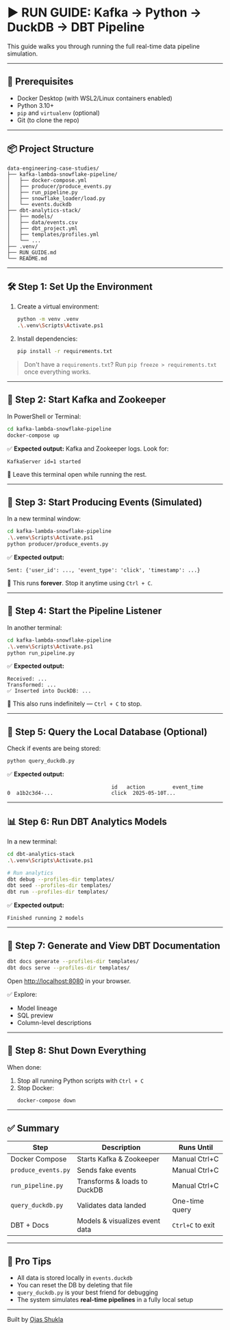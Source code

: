 # ▶️ RUN GUIDE: Kafka → Python → DuckDB → DBT Pipeline

This guide walks you through running the full real-time data pipeline simulation.

---

## 🧰 Prerequisites

- Docker Desktop (with WSL2/Linux containers enabled)
- Python 3.10+
- `pip` and `virtualenv` (optional)
- Git (to clone the repo)

---

## 📦 Project Structure

```
data-engineering-case-studies/
├── kafka-lambda-snowflake-pipeline/
│   ├── docker-compose.yml
│   ├── producer/produce_events.py
│   ├── run_pipeline.py
│   ├── snowflake_loader/load.py
│   └── events.duckdb
├── dbt-analytics-stack/
│   ├── models/
│   ├── data/events.csv
│   ├── dbt_project.yml
│   ├── templates/profiles.yml
│   └── ...
├── .venv/
├── RUN_GUIDE.md
└── README.md
```

---

## 🛠️ Step 1: Set Up the Environment

1. Create a virtual environment:
   ```bash
   python -m venv .venv
   .\.venv\Scripts\Activate.ps1
   ```

2. Install dependencies:
   ```bash
   pip install -r requirements.txt
   ```

> Don't have a `requirements.txt`? Run `pip freeze > requirements.txt` once everything works.

---

## 🐳 Step 2: Start Kafka and Zookeeper

In PowerShell or Terminal:

```bash
cd kafka-lambda-snowflake-pipeline
docker-compose up
```

✅ **Expected output:** Kafka and Zookeeper logs. Look for:
```
KafkaServer id=1 started
```

📌 Leave this terminal open while running the rest.

---

## 📡 Step 3: Start Producing Events (Simulated)

In a new terminal window:

```bash
cd kafka-lambda-snowflake-pipeline
.\.venv\Scripts\Activate.ps1
python producer/produce_events.py
```

✅ **Expected output:**
```
Sent: {'user_id': ..., 'event_type': 'click', 'timestamp': ...}
```

📌 This runs **forever**. Stop it anytime using `Ctrl + C`.

---

## 🔄 Step 4: Start the Pipeline Listener

In another terminal:

```bash
cd kafka-lambda-snowflake-pipeline
.\.venv\Scripts\Activate.ps1
python run_pipeline.py
```

✅ **Expected output:**
```
Received: ...
Transformed: ...
✅ Inserted into DuckDB: ...
```

📌 This also runs indefinitely — `Ctrl + C` to stop.

---

## 🧪 Step 5: Query the Local Database (Optional)

Check if events are being stored:

```bash
python query_duckdb.py
```

✅ **Expected output:**
```text
                                  id   action         event_time
0  a1b2c3d4-...                   click  2025-05-10T...
```

---

## 📊 Step 6: Run DBT Analytics Models

In a new terminal:

```bash
cd dbt-analytics-stack
.\.venv\Scripts\Activate.ps1

# Run analytics
dbt debug --profiles-dir templates/
dbt seed --profiles-dir templates/
dbt run --profiles-dir templates/
```

✅ **Expected output:**
```
Finished running 2 models
```

---

## 📖 Step 7: Generate and View DBT Documentation

```bash
dbt docs generate --profiles-dir templates/
dbt docs serve --profiles-dir templates/
```

Open [http://localhost:8080](http://localhost:8080) in your browser.

✅ Explore:
- Model lineage
- SQL preview
- Column-level descriptions

---

## 🧼 Step 8: Shut Down Everything

When done:

1. Stop all running Python scripts with `Ctrl + C`
2. Stop Docker:
   ```bash
   docker-compose down
   ```

---

## ✅ Summary

| Step                    | Description                           | Runs Until       |
|-------------------------|----------------------------------------|------------------|
| Docker Compose          | Starts Kafka & Zookeeper               | Manual Ctrl+C    |
| `produce_events.py`     | Sends fake events                      | Manual Ctrl+C    |
| `run_pipeline.py`       | Transforms & loads to DuckDB           | Manual Ctrl+C    |
| `query_duckdb.py`       | Validates data landed                  | One-time query   |
| DBT + Docs              | Models & visualizes event data         | `Ctrl+C` to exit |

---

## 🧠 Pro Tips

- All data is stored locally in `events.duckdb`
- You can reset the DB by deleting that file
- `query_duckdb.py` is your best friend for debugging
- The system simulates **real-time pipelines** in a fully local setup

---

Built by [Ojas Shukla](https://www.linkedin.com/in/ojasshukla01)
